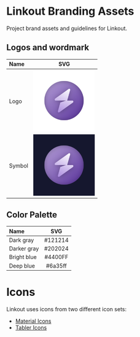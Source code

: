 # Linkout Branding Assets

Project brand assets and guidelines for Linkout.

## Logos and wordmark

| Name   |                                                                                     SVG                                                                                     |
| :----- | :-------------------------------------------------------------------------------------------------------------------------------------------------------------------------: |
| Logo   |                 <a href="logo-dark.svg"><img src="https://github.com/linkoutapp/brand/blob/main/logo-dark.svg" alt="Logo (SVG)" width="160"></a>                 |
| Symbol |        <a href="logo-light.svg"><img src="https://github.com/linkoutapp/brand/blob/main/logo-light.svg" alt="Symbol (SVG)" width="160"></a>                      |

## Color Palette
| Name   |                                                                                     SVG                                                                                     |
| :----- | :-------------------------------------------------------------------------------------------------------------------------------------------------------------------------: |
| Dark gray   |                 #121214                 |
| Darker gray |                 #202024                 |
| Bright blue |                 #4400FF                 |
| Deep blue |                 #6a35ff                 |

# Icons
Linkout uses icons from two different icon sets:

- [Material Icons](https://mui.com/material-ui/material-icons/)
- [Tabler Icons](https://tablericons.com/)
